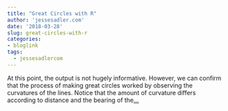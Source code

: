 ```yaml
---
title: "Great Circles with R"
author: 'jessesadler.com'
date: '2018-03-28'
slug: great-circles-with-r
categories:
- bloglink
tags:
  - jessesadlercom
---
```


At this point, the output is not hugely informative. However, we can confirm that the process of making great circles worked by observing the curvatures of the lines. Notice that the amount of curvature differs according to distance and the bearing of the[... <i class="fas fa-external-link-alt"></i>](https://jessesadler.com/post/great-circles-sp-sf/)

